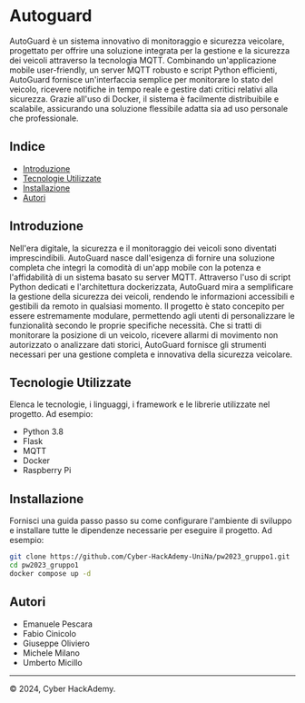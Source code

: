 # Autoguard

AutoGuard è un sistema innovativo di monitoraggio e sicurezza veicolare, progettato per offrire una soluzione integrata per la gestione e la sicurezza dei veicoli attraverso la tecnologia MQTT.
Combinando un'applicazione mobile user-friendly, un server MQTT robusto e script Python efficienti, AutoGuard fornisce un'interfaccia semplice per monitorare lo stato del veicolo, ricevere notifiche in tempo reale e gestire dati critici relativi alla sicurezza. Grazie all'uso di Docker, il sistema è facilmente distribuibile e scalabile, assicurando una soluzione flessibile adatta sia ad uso personale che professionale.

## Indice

- [Introduzione](#introduzione)
- [Tecnologie Utilizzate](#tecnologie-utilizzate)
- [Installazione](#installazione)
- [Autori](#autori)

## Introduzione

Nell'era digitale, la sicurezza e il monitoraggio dei veicoli sono diventati imprescindibili. AutoGuard nasce dall'esigenza di fornire una soluzione completa che integri la comodità di un'app mobile con la potenza e l'affidabilità di un sistema basato su server MQTT. Attraverso l'uso di script Python dedicati e l'architettura dockerizzata, AutoGuard mira a semplificare la gestione della sicurezza dei veicoli, rendendo le informazioni accessibili e gestibili da remoto in qualsiasi momento. Il progetto è stato concepito per essere estremamente modulare, permettendo agli utenti di personalizzare le funzionalità secondo le proprie specifiche necessità. Che si tratti di monitorare la posizione di un veicolo, ricevere allarmi di movimento non autorizzato o analizzare dati storici, AutoGuard fornisce gli strumenti necessari per una gestione completa e innovativa della sicurezza veicolare.

## Tecnologie Utilizzate

Elenca le tecnologie, i linguaggi, i framework e le librerie utilizzate nel progetto. Ad esempio:

- Python 3.8
- Flask
- MQTT
- Docker
- Raspberry Pi

## Installazione

Fornisci una guida passo passo su come configurare l'ambiente di sviluppo e installare tutte le dipendenze necessarie per eseguire il progetto. Ad esempio:

```bash
git clone https://github.com/Cyber-HackAdemy-UniNa/pw2023_gruppo1.git
cd pw2023_gruppo1
docker compose up -d
```

## Autori

- Emanuele Pescara
- Fabio Cinicolo
- Giuseppe Oliviero
- Michele Milano
- Umberto Micillo

---

© 2024, Cyber HackAdemy.
